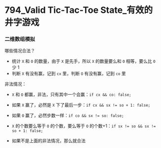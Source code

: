 # 794_Valid Tic-Tac-Toe State_有效的井字游戏

### 二维数组模拟

哪些情况合法？

- 统计 `X` 和 `O` 的数量，由于 `X` 是先手，所以 `X` 的数量要么和 `O` 相等，要么比 `O` 少 $1$
- 判断 `X` 有没有赢，记到 `cx` 里，判断 `O` 有没有赢，记到 `co` 里

非法情况：
- `X` 和 `O` 都赢，非法，只有其中一个会赢：`if cx && co: false;`
- 如果 `X` 赢了，必然是 `X` 下了最后一步：`if cx && sx != so + 1: false;`
- 如果 `O` 赢了，必然步数一样：`if co && sx != so: false;`
- `X` 的个数要么等于 `O` 的个数，要么等于 `O` 的个数$+1$：`if sx != so && sx != so + 1: false;`

- 如果不是上面的非法情况，那么就合法


